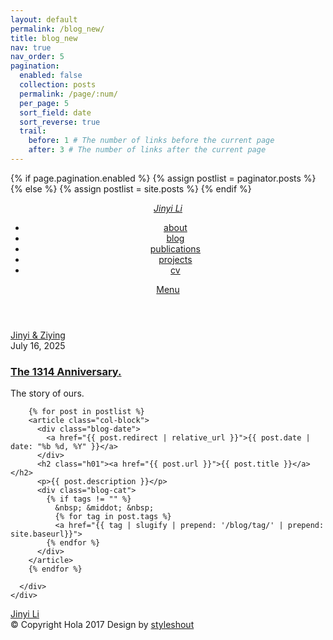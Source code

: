```yaml
---
layout: default
permalink: /blog_new/
title: blog_new
nav: true
nav_order: 5
pagination:
  enabled: false
  collection: posts
  permalink: /page/:num/
  per_page: 5
  sort_field: date
  sort_reverse: true
  trail:
    before: 1 # The number of links before the current page
    after: 3 # The number of links after the current page
---
```


<!DOCTYPE html>
<html class="no-js" lang="en">
<head>
  <meta charset="utf-8">
  <title>Rendezvous</title>
  <meta name="description" content="">
  <meta name="author" content="">
  <meta name="viewport" content="width=device-width, initial-scale=1">

  <link rel="stylesheet" href="assets/css/css_hola10/base.css">
  <link rel="stylesheet" href="assets/css/css_hola10/vendor.css">
  <link rel="stylesheet" href="assets/css/css_hola10/main.css">

  <script src="assets/js/js_hola10/modernizr.js"></script>
  <script src="assets/js/js_hola10/pace.min.js"></script>
</head>

{% if page.pagination.enabled %}
  {% assign postlist = paginator.posts %}
{% else %}
  {% assign postlist = site.posts %}
{% endif %}

<body id="top">

<header class="s-header">
  <div class="header-logo">
    <a class="site-logo" href="https://jinyi.li"><em>Jinyi Li</em></a>
  </div>
  <nav class="header-nav-wrap">
    <ul class="header-nav">
      <li><a href="https://jinyi.li" title="about">about</a></li>
      <li class="current"><a href="https://jinyi.li/blog/" title="blog">blog</a></li>
      <li><a href="https://jinyi.li/publications/" title="publications">publications</a></li>
      <li><a href="https://jinyi.li/projects/" title="projects">projects</a></li>
      <li><a href="https://jinyi.li/cv/" title="cv">cv</a></li>
    </ul>
  </nav>
  <a class="header-menu-toggle" href="#0"><span>Menu</span></a>
</header>

<section class="page-header page-hero" style="background-image:url(https://jinyi.li/assets/teaching/8.jpg)">
  <div class="row page-header__content">
    <article class="col-full">
      <div class="page-header__info">
        <div class="page-header__cat">
          <a href="https://jinyi.li/ziying/">Jinyi & Ziying</a>
        </div>
        <div class="page-header__date">
          July 16, 2025
        </div>
      </div>
      <h1 class="page-header__title">
        <a href="https://jinyi.li/ziying/2025-07-17-1314/">The 1314 Anniversary.</a>
      </h1>
      <p>The story of ours.</p>
    </article>
  </div>
</section>

<section class="blog-content-wrap">
  <div class="row blog-content">
    <div class="col-full">
      <div class="blog-list block-1-2 block-tab-full">

        {% for post in postlist %}
        <article class="col-block">
          <div class="blog-date">
            <a href="{{ post.redirect | relative_url }}">{{ post.date | date: "%b %d, %Y" }}</a>
          </div>
          <h2 class="h01"><a href="{{ post.url }}">{{ post.title }}</a></h2>
          <p>{{ post.description }}</p>
          <div class="blog-cat">
            {% if tags != "" %}
              &nbsp; &middot; &nbsp;
              {% for tag in post.tags %}
              <a href="{{ tag | slugify | prepend: '/blog/tag/' | prepend: site.baseurl}}">
            {% endfor %}
          </div>
        </article>
        {% endfor %}

      </div>
    </div>
  </div>
</section>

<footer>
  <div class="row">
    <div class="col-full">
      <div class="footer-logo">
        <a class="footer-site-logo" href="https://jinyi.li">Jinyi Li</a>
      </div>
    </div>
  </div>
  <div class="row footer-bottom">
    <div class="col-twelve">
      <div class="copyright">
        <span>© Copyright Hola 2017</span>
        <span>Design by <a href="https://www.styleshout.com/">styleshout</a></span>
      </div>
      <div class="go-top">
        <a class="smoothscroll" title="Back to Top" href="#top"><i class="im im-arrow-up" aria-hidden="true"></i></a>
      </div>
    </div>
  </div>
</footer>

<script src="assets/js/js_hola10/jquery-3.2.1.min.js"></script>
<script src="assets/js/js_hola10/plugins.js"></script>
<script src="assets/js/js_hola10/main.js"></script>
</body>
</html>
